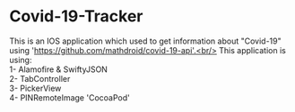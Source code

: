 # Covid-19-Tracker<br/>
This is an IOS application which used to get information about "Covid-19" using 'https://github.com/mathdroid/covid-19-api'.<br/>
This application is using:<br/>
1- Alamofire & SwiftyJSON<br/>
2- TabController<br/>
3- PickerView<br/>
4- PINRemoteImage 'CocoaPod'

